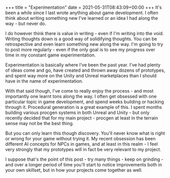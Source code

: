 +++
title = "Experimentation"
date = 2021-05-31T08:43:09+00:00
+++
It's been a while since I last wrote anything about game development. I often think about writing something new I've learned or an idea I had along the way \- but never do.

I do however think there is value in writing \- even if I'm writing into the void. Writing thoughts down is a good way of solidifying thoughts. You can be retrospective and even learn something new along the way. I'm going to try to post more regularly \- even if the only goal is to see my progress over time in my constant game experimentation.

Experimentation is basically where I've been the past year. I've had plenty of ideas come and go, have created and thrown away dozens of prototypes, and spent way more on the Unity and Unreal marketplaces than I should have in the name of experimentation.

With that said though, I've come to really enjoy the process \- and most importantly one learnt tons along the way. I often get obsessed with one particular topic in game development, and spend weeks building or hacking through it. Procedural generation is a great example of this. I spent months building various procgen systems in both Unreal and Unity \- but only recently decided that for my main project \- procgen at least in the terrain sense may not be the best thing.

But you can only learn this though discovery. You'll never know what is right or wrong for your game without trying it. My recent obsession has been different AI concepts for NPCs in games, and at least in this realm \- I feel very strongly that my prototypes will in fact be very relevant to my project.

I suppose that's the point of this post \- try many things \- keep on grinding \- and over a longer period of time you'll start to notice improvements both in your own skillset, but in how your projects come together as well.


